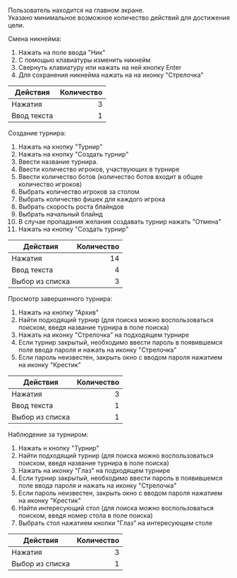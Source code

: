 Пользователь находится на главном экране. <br/>
Указано минимальное возможное количество действий для достижения цели.

Смена никнейма:
1.	Нажать на поле ввода "Ник"
2.	С помощью клавиатуры изменить никнейм
3.	Свернуть клавиатуру или нажать на ней кнопку Enter
4.	Для сохранения никнейма нажать на на иконку "Стрелочка"

| Действия      | Количество | 
| ------------- |-----------:| 
| Нажатия       | 3          |
| Ввод текста   | 1          |


Создание турнира:
1.	Нажать на кнопку "Турнир"
2.	Нажать на кнопку "Создать турнир"
3.	Ввести название турнира.
4.	Ввести количество игроков, участвующих в турнире
5.	Ввести количество ботов (количество ботов входит в общее количество игроков)
6.	Выбрать количество игроков за столом
7.	Выбрать количество фишек для каждого игрока
8.	Выбрать скорость роста блайндов
9.	Выбрать начальный блайнд
10.	В случае пропадания желания создавать турнир нажать "Отмена"
11.	Нажать на кнопку "Создать турнир"

| Действия        | Количество | 
| --------------- |-----------:| 
| Нажатия         | 14         |
| Ввод текста     | 4          |
| Выбор из списка | 3          |


Просмотр завершенного турнира:
1.	Нажать на кнопку "Архив"
2.	Найти подходящий турнир (для поиска можно воспользоваться поиском, введя название турнира в поле поиска)
3.	Нажать на иконку "Стрелочка" на подходящем турнире
4.	Если турнир закрытый, необходимо ввести пароль в появившемся поле ввода пароля и нажать на иконку "Стрелочка"
5.	Если пароль неизвестен, закрыть окно с вводом пароля нажатием на иконку "Крестик"

| Действия        | Количество | 
| --------------- |-----------:| 
| Нажатия         | 3          |
| Ввод текста     | 1          |
| Выбор из списка | 1          |


Наблюдение за турниром:
1.	Нажать н кнопку "Турнир"
2.	Найти подходящий турнир (для поиска можно воспользоваться поиском, введя название турнира в поле поиска)
3.	Нажать на иконку "Глаз" на подходящем турнире
4.	Если турнир закрытый, необходимо ввести пароль в появившемся поле ввода пароля и нажать на иконку "Стрелочка"
5.	Если пароль неизвестен, закрыть окно с вводом пароля нажатием на иконку "Крестик"
6.	Найти интересующий стол (для поиска можно воспользоваться поиском, введя номер стола в поле поиска)
7.	Выбрать стол нажатием кнопки "Глаз" на интересующем столе

| Действия        | Количество | 
| --------------- |-----------:| 
| Нажатия         | 3          |
| Выбор из списка | 1          |
